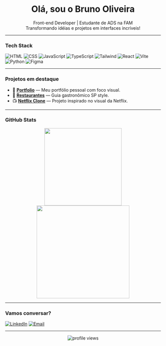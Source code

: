 <h1 align="center"> Olá, sou o Bruno Oliveira</h1>

<p align="center">
   Front-end Developer | Estudante de ADS na FAM <br/>
     Transformando idéias e projetos em interfaces incríveis!
</p>

---

### Tech Stack
![HTML](https://img.shields.io/badge/-HTML5-E34F26?style=flat&logo=html5&logoColor=white)
![CSS](https://img.shields.io/badge/-CSS3-1572B6?style=flat&logo=css3)
![JavaScript](https://img.shields.io/badge/-JavaScript-F7DF1E?style=flat&logo=javascript&logoColor=black)
![TypeScript](https://img.shields.io/badge/-TypeScript-3178C6?style=flat&logo=typescript&logoColor=white)
![Tailwind](https://img.shields.io/badge/-TailwindCSS-06B6D4?style=flat&logo=tailwindcss)
![React](https://img.shields.io/badge/-React-61DAFB?style=flat&logo=react&logoColor=black)
![Vite](https://img.shields.io/badge/-Vite-646CFF?style=flat&logo=vite&logoColor=white)
![Python](https://img.shields.io/badge/-Python-3776AB?style=flat&logo=python&logoColor=white)
![Figma](https://img.shields.io/badge/-Figma-F24E1E?style=flat&logo=figma&logoColor=white)


---

###  Projetos em destaque

- 🎨 [**Portfolio**](https://github.com/Dev-BrunoOliveira/PORTFOLIO) — Meu portfólio pessoal com foco visual.
- 🍝 [**Restaurantes**](https://github.com/Dev-BrunoOliveira/RESTAURANTES) — Guia gastronômico SP style.
- 📺 [**Netflix Clone**](https://github.com/Dev-BrunoOliveira/DINAFLIX) — Projeto inspirado no visual da Netflix.

---

###  GitHub Stats

<p align="center">
  <img src="https://github-readme-stats.vercel.app/api?username=Dev-BrunoOliveira&show_icons=true&theme=radical" height="250" />
  <img src="https://github-readme-stats.vercel.app/api/top-langs/?username=Dev-BrunoOliveira&layout=compact&theme=radical" height="300"/>
</p>

---

### Vamos conversar?
[![LinkedIn](https://img.shields.io/badge/-LinkedIn-0A66C2?style=flat&logo=linkedin&logoColor=white)](https://www.linkedin.com/in/bruno-oliveira-90a623275/)
[![Email](https://img.shields.io/badge/-Email-0078D4?style=flat&logo=microsoft-outlook&logoColor=white)](mailto:brunooliver2015@outlook.com)

---

<p align="center">
  <img src="https://komarev.com/ghpvc/?username=Dev-BrunoOliveira&style=flat-square&color=blue" alt="profile views" />
</p>
